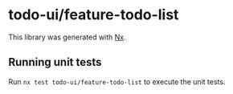 # todo-ui/feature-todo-list

This library was generated with [Nx](https://nx.dev).

## Running unit tests

Run `nx test todo-ui/feature-todo-list` to execute the unit tests.

